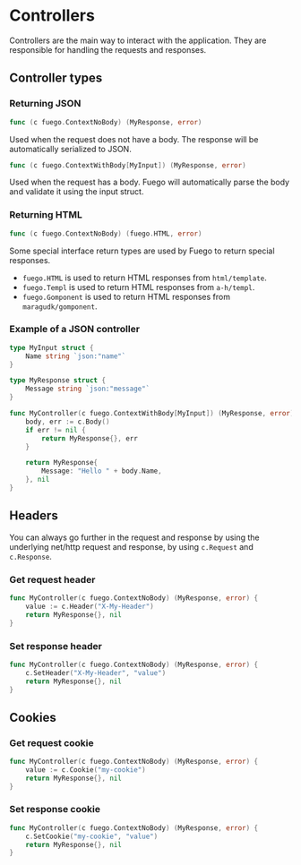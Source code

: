 # Controllers

Controllers are the main way to interact with the application. They are responsible for handling the requests and responses.

## Controller types

### Returning JSON

```go
func (c fuego.ContextNoBody) (MyResponse, error)
```

Used when the request does not have a body. The response will be automatically serialized to JSON.

```go
func (c fuego.ContextWithBody[MyInput]) (MyResponse, error)
```

Used when the request has a body.
Fuego will automatically parse the body and validate it using the input struct.

### Returning HTML

```go
func (c fuego.ContextNoBody) (fuego.HTML, error)
```

Some special interface return types are used by Fuego to return special responses.

- `fuego.HTML` is used to return HTML responses from `html/template`.
- `fuego.Templ` is used to return HTML responses from `a-h/templ`.
- `fuego.Gomponent` is used to return HTML responses from `maragudk/gomponent`.

### Example of a JSON controller

```go
type MyInput struct {
	Name string `json:"name"`
}

type MyResponse struct {
	Message string `json:"message"`
}

func MyController(c fuego.ContextWithBody[MyInput]) (MyResponse, error) {
	body, err := c.Body()
	if err != nil {
		return MyResponse{}, err
	}

	return MyResponse{
		Message: "Hello " + body.Name,
	}, nil
}
```

## Headers

You can always go further in the request and response by using the underlying net/http request and response, by using `c.Request` and `c.Response`.

### Get request header

```go
func MyController(c fuego.ContextNoBody) (MyResponse, error) {
	value := c.Header("X-My-Header")
	return MyResponse{}, nil
}
```

### Set response header

```go
func MyController(c fuego.ContextNoBody) (MyResponse, error) {
	c.SetHeader("X-My-Header", "value")
	return MyResponse{}, nil
}
```

## Cookies

### Get request cookie

```go
func MyController(c fuego.ContextNoBody) (MyResponse, error) {
	value := c.Cookie("my-cookie")
	return MyResponse{}, nil
}
```

### Set response cookie

```go
func MyController(c fuego.ContextNoBody) (MyResponse, error) {
	c.SetCookie("my-cookie", "value")
	return MyResponse{}, nil
}
```
